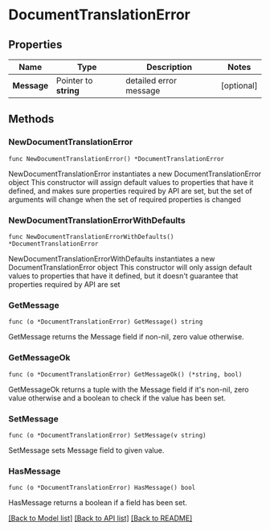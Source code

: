 # DocumentTranslationError

## Properties

Name | Type | Description | Notes
------------ | ------------- | ------------- | -------------
**Message** | Pointer to **string** | detailed error message | [optional] 

## Methods

### NewDocumentTranslationError

`func NewDocumentTranslationError() *DocumentTranslationError`

NewDocumentTranslationError instantiates a new DocumentTranslationError object
This constructor will assign default values to properties that have it defined,
and makes sure properties required by API are set, but the set of arguments
will change when the set of required properties is changed

### NewDocumentTranslationErrorWithDefaults

`func NewDocumentTranslationErrorWithDefaults() *DocumentTranslationError`

NewDocumentTranslationErrorWithDefaults instantiates a new DocumentTranslationError object
This constructor will only assign default values to properties that have it defined,
but it doesn't guarantee that properties required by API are set

### GetMessage

`func (o *DocumentTranslationError) GetMessage() string`

GetMessage returns the Message field if non-nil, zero value otherwise.

### GetMessageOk

`func (o *DocumentTranslationError) GetMessageOk() (*string, bool)`

GetMessageOk returns a tuple with the Message field if it's non-nil, zero value otherwise
and a boolean to check if the value has been set.

### SetMessage

`func (o *DocumentTranslationError) SetMessage(v string)`

SetMessage sets Message field to given value.

### HasMessage

`func (o *DocumentTranslationError) HasMessage() bool`

HasMessage returns a boolean if a field has been set.


[[Back to Model list]](../README.md#documentation-for-models) [[Back to API list]](../README.md#documentation-for-api-endpoints) [[Back to README]](../README.md)


